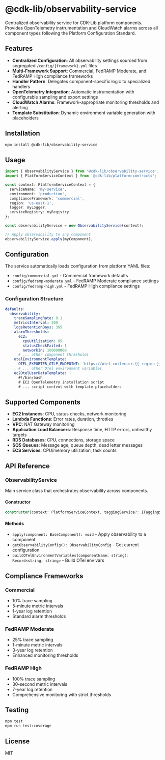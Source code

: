 # @cdk-lib/observability-service

Centralized observability service for CDK-Lib platform components. Provides OpenTelemetry instrumentation and CloudWatch alarms across all component types following the Platform Configuration Standard.

## Features

- **Centralized Configuration**: All observability settings sourced from segregated `/config/{framework}.yml` files
- **Multi-Framework Support**: Commercial, FedRAMP Moderate, and FedRAMP High compliance frameworks
- **Handler Pattern**: Delegates component-specific logic to specialized handlers
- **OpenTelemetry Integration**: Automatic instrumentation with configurable sampling and export settings
- **CloudWatch Alarms**: Framework-appropriate monitoring thresholds and alerting
- **Template Substitution**: Dynamic environment variable generation with placeholders

## Installation

```bash
npm install @cdk-lib/observability-service
```

## Usage

```typescript
import { ObservabilityService } from '@cdk-lib/observability-service';
import { PlatformServiceContext } from '@cdk-lib/platform-contracts';

const context: PlatformServiceContext = {
  serviceName: 'my-service',
  environment: 'production',
  complianceFramework: 'commercial',
  region: 'us-east-1',
  logger: myLogger,
  serviceRegistry: myRegistry
};

const observabilityService = new ObservabilityService(context);

// Apply observability to any component
observabilityService.apply(myComponent);
```

## Configuration

The service automatically loads configuration from platform YAML files:

- `config/commercial.yml` - Commercial framework defaults
- `config/fedramp-moderate.yml` - FedRAMP Moderate compliance settings  
- `config/fedramp-high.yml` - FedRAMP High compliance settings

### Configuration Structure

```yaml
defaults:
  observability:
    traceSamplingRate: 0.1
    metricsInterval: 300
    logsRetentionDays: 365
    alarmThresholds:
      ec2:
        cpuUtilization: 85
        statusCheckFailed: 1
        networkIn: 100000000
      # ... other component thresholds
    otelEnvironmentTemplate:
      OTEL_EXPORTER_OTLP_ENDPOINT: 'https://otel-collector.{{ region }}.platform.local:4317'
      # ... other OTel environment variables
    ec2OtelUserDataTemplate: |
      #!/bin/bash
      # EC2 OpenTelemetry installation script
      # ... script content with template placeholders
```

## Supported Components

- **EC2 Instances**: CPU, status checks, network monitoring
- **Lambda Functions**: Error rates, duration, throttles
- **VPC**: NAT Gateway monitoring
- **Application Load Balancers**: Response time, HTTP errors, unhealthy targets
- **RDS Databases**: CPU, connections, storage space
- **SQS Queues**: Message age, queue depth, dead letter messages
- **ECS Services**: CPU/memory utilization, task counts

## API Reference

### ObservabilityService

Main service class that orchestrates observability across components.

#### Constructor

```typescript
constructor(context: PlatformServiceContext, taggingService?: ITaggingService)
```

#### Methods

- `apply(component: BaseComponent): void` - Apply observability to a component
- `getObservabilityConfig(): ObservabilityConfig` - Get current configuration
- `buildOTelEnvironmentVariables(componentName: string): Record<string, string>` - Build OTel env vars

## Compliance Frameworks

### Commercial
- 10% trace sampling
- 5-minute metric intervals
- 1-year log retention
- Standard alarm thresholds

### FedRAMP Moderate
- 25% trace sampling
- 1-minute metric intervals
- 3-year log retention
- Enhanced monitoring thresholds

### FedRAMP High
- 100% trace sampling
- 30-second metric intervals
- 7-year log retention
- Comprehensive monitoring with strict thresholds

## Testing

```bash
npm test
npm run test:coverage
```

## License

MIT
